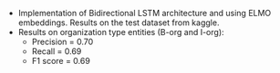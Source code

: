- Implementation of Bidirectional LSTM architecture and using ELMO embeddings. Results on the test dataset from kaggle.  
- Results on organization type entities (B-org and I-org):  
  - Precision = 0.70
  - Recall = 0.69
  - F1 score = 0.69
